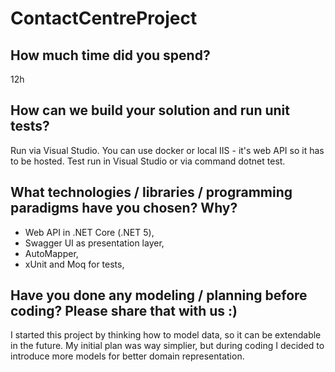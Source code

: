 # ContactCentreProject

## How much time did you spend?
12h

## How can we build your solution and run unit tests?
Run via Visual Studio.
You can use docker or local IIS - it's web API so it has to be hosted.
Test run in Visual Studio or via command dotnet test.

## What technologies / libraries / programming paradigms have you chosen? Why?
 - Web API in .NET Core (.NET 5),
 - Swagger UI as presentation layer,
 - AutoMapper,
 - xUnit and Moq for tests,

## Have you done any modeling / planning before coding? Please share that with us :)
I started this project by thinking how to model data, so it can be extendable in the future.
My initial plan was way simplier, but during coding I decided to introduce more models for better domain representation.
